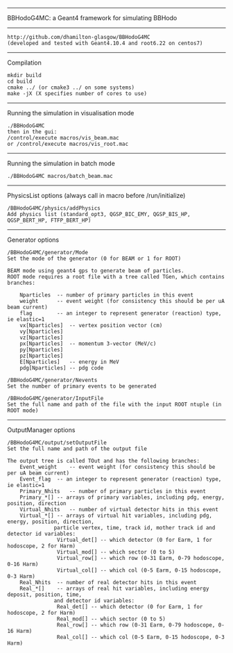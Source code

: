 ------------------------------------------------------------------------

 BBHodoG4MC: a Geant4 framework for simulating BBHodo 

------------------------------------------------------------------------

	http://github.com/dhamilton-glasgow/BBHodoG4MC
	(developed and tested with Geant4.10.4 and root6.22 on centos7)

------------------------------------------------------------------------
 Compilation

	mkdir build
  	cd build
  	cmake ../ (or cmake3 ../ on some systems)
  	make -jX (X specifies number of cores to use)

------------------------------------------------------------------------
 Running the simulation in visualisation mode

  	./BBHodoG4MC
  	then in the gui: 
	/control/execute macros/vis_beam.mac 
	or /control/execute macros/vis_root.mac 

------------------------------------------------------------------------
 Running the simulation in batch mode

  	./BBHodoG4MC macros/batch_beam.mac 

------------------------------------------------------------------------
 PhysicsList options (always call in macro before /run/initialize)

  	/BBHodoG4MC/physics/addPhysics 
  	Add physics list (standard_opt3, QGSP_BIC_EMY, QGSP_BIS_HP, QGSP_BERT_HP, FTFP_BERT_HP)

------------------------------------------------------------------------
 Generator options 

  	/BBHodoG4MC/generator/Mode 
  	Set the mode of the generator (0 for BEAM or 1 for ROOT)

  	BEAM mode using geant4 gps to generate beam of particles.
  	ROOT mode requires a root file with a tree called TGen, which contains branches:

		Nparticles	-- number of primary particles in this event
  		weight		-- event weight (for consistency this should be per uA beam current)
		flag		-- an integer to represent generator (reaction) type, ie elastic=1
		vx[Nparticles]	-- vertex position vector (cm)
		vy[Nparticles]
		vz[Nparticles]
		px[Nparticles]	-- momentum 3-vector (MeV/c)
		py[Nparticles]
		pz[Nparticles]
		E[Nparticles]	-- energy in MeV
		pdg[Nparticles]	-- pdg code

	/BBHodoG4MC/generator/Nevents
	Set the number of primary events to be generated

  	/BBHodoG4MC/generator/InputFile
  	Set the full name and path of the file with the input ROOT ntuple (in ROOT mode)  

------------------------------------------------------------------------
 OutputManager options 

  	/BBHodoG4MC/output/setOutputFile
  	Set the full name and path of the output file

  	The output tree is called TOut and has the following branches:
		Event_weight	-- event weight (for consistency this should be per uA beam current)
		Event_flag	-- an integer to represent generator (reaction) type, ie elastic=1
		Primary_Nhits	-- number of primary particles in this event
		Primary_*[]	-- arrays of primary variables, including pdg, energy, position, direction
		Virtual_Nhits	-- number of virtual detector hits in this event
		Virtual_*[]	-- arrays of virtual hit variables, including pdg, energy, position, direction,
				   particle vertex, time, track id, mother track id and detector id variables:
					Virtual_det[] -- which detector (0 for Earm, 1 for hodoscope, 2 for Harm)
					Virtual_mod[] -- which sector (0 to 5)
					Virtual_row[] -- which row (0-31 Earm, 0-79 hodoscope, 0-16 Harm)
					Virtual_col[] -- which col (0-5 Earm, 0-15 hodoscope, 0-3 Harm)
		Real_Nhits	-- number of real detector hits in this event
		Real_*[]	-- arrays of real hit variables, including energy deposit, position, time,
				   and detector id variables:
					Real_det[] -- which detector (0 for Earm, 1 for hodoscope, 2 for Harm)
					Real_mod[] -- which sector (0 to 5)
					Real_row[] -- which row (0-31 Earm, 0-79 hodoscope, 0-16 Harm)
					Real_col[] -- which col (0-5 Earm, 0-15 hodoscope, 0-3 Harm)



